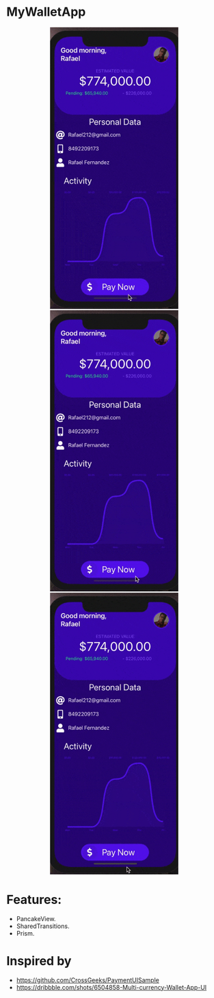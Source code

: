 # MyWalletApp
<p align="center">
    <img width="300" height:"700" src="part 3.gif" title="Ios"/>
<img width="300" height:"700" src="part 1.gif" title="Ios"/>
  <img width="300" height:"700" src="part 2.gif" title="Ios"/>

</p>

#  Features: 

- PancakeView.
- SharedTransitions.
- Prism.

# Inspired by

- https://github.com/CrossGeeks/PaymentUISample
- https://dribbble.com/shots/6504858-Multi-currency-Wallet-App-UI


